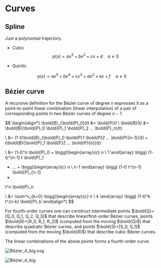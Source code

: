 # Curves

## Spline

Just a polynomial trajectory. 

* Cubic
$$
p(x)=ax^3+bx^2+cx+d
\quad a \ne 0
$$

* Quintic

$$
p(x)=ax^5+bx^4+cx^3+dx^2 + ex + f
\quad a \ne 0
$$

## Bézier curve

A recursive definition for the Bézier curve of degree $n$ expresses it as a point-to-point linear combination (linear interpolation) of a pair of corresponding points in two Bézier curves of degree $n − 1$.

$$
\begin{align*}
\bold{B}_{\bold{P}_0}(t)
&= 
\bold{P}_0
\\
\bold{B}(t) &=
\bold{B}_{\bold{P}_0 \bold{P}_1 \bold{P}_2 ... \bold{P}_n}(t)

\\ &=
(1-t)\bold{B}_{\bold{P}_0 \bold{P}_1 \bold{P}_2 ... \bold{P}_{n-1}}(t)
+
t\bold{B}_{\bold{P}_1 \bold{P}_2 ... \bold{P}_{n}}(t)

\\ &=
(1-t)^n \bold{P}_0 
+
\bigg(\begin{array}{c}
n \\
1
\end{array} \bigg)
(1-t)^{n-1} t \bold{P}_1
+ ... +
\bigg(\begin{array}{c}
n \\
n-1
\end{array} \bigg)
(1-t) t^{n-1} \bold{P}_{n-1}
+
t^n \bold{P}_n

\\ &=
\sum^n_{k=0} 
\bigg(\begin{array}{c}
n \\
k
\end{array} \bigg)
(1-t)^k t^{n-k}
\bold{P}_k
\end{align*}
$$

For fourth-order curves one can construct intermediate points $\bold{Q}=[Q_0, Q_1, Q_2, Q_3]$ that describe linear/first-order Bézier curves, points $\bold{R}=[R_0, R_1, R_2]$ (computed from the moving $\bold{Q}$) that describe quadratic Bézier curves, and points $\bold{S}=[S_0, S_1]$ (computed from the moving $\bold{R}$) that describe cubic Bézier curves.

The linear combinations of the above points forms a fourth-order curve.

![Bézier_4_big.svg](imgs/Bézier_4_big.svg.png "Bézier_4_big.svg")

![Bézier_4_big](imgs/Bézier_4_big.gif "Bézier_4_big")
